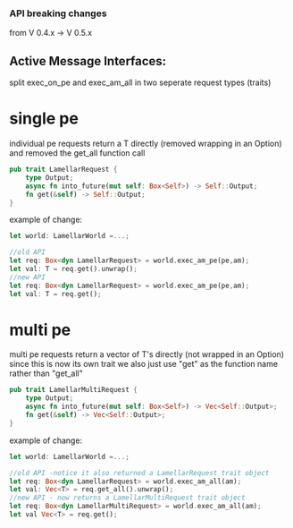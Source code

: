 ### API breaking changes ###
from V 0.4.x -> V 0.5.x

## Active Message Interfaces: ##
split exec_on_pe and exec_am_all in two seperate request types (traits)

# single pe #
individual pe requests return a T directly (removed wrapping in an Option)
and removed the get_all function call

```Rust
pub trait LamellarRequest {
    type Output;
    async fn into_future(mut self: Box<Self>) -> Self::Output;
    fn get(&self) -> Self::Output;
}
```
example of change:
```Rust
let world: LamellarWorld =...;

//old API
let req: Box<dyn LamellarRequest> = world.exec_am_pe(pe,am);
let val: T = req.get().unwrap();
//new API
let req: Box<dyn LamellarRequest> = world.exec_am_pe(pe,am);
let val: T = req.get();
```

# multi pe #
multi pe requests return a vector of T's directly (not wrapped in an Option)
since this is now its own trait we also just use "get" as the function name rather than "get_all"

```Rust
pub trait LamellarMultiRequest {
    type Output;
    async fn into_future(mut self: Box<Self>) -> Vec<Self::Output>;
    fn get(&self) -> Vec<Self::Output>;
}
```
example of change:
```Rust
let world: LamellarWorld =...;

//old API -notice it also returned a LamellarRequest trait object
let req: Box<dyn LamellarRequest> = world.exec_am_all(am);
let val: Vec<T> = req.get_all().unwrap();
//new API - now returns a LamellarMultiRequest trait object
let req: Box<dyn LamellarMultiRequest> = world.exec_am_all(am);
let val Vec<T> = req.get();
```

